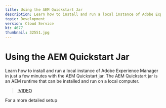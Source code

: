 ```yaml
---
title: Using the AEM Quickstart Jar
description: Learn how to install and run a local instance of Adobe Experience Manager in just a few minutes with the AEM Quickstart jar. The AEM Quickstart jar is an AEM runtime that can be installed and run on a local computer.
topic: Development
version: Cloud Service
kt: 4677
thumbnail: 32551.jpg
---
```


# Using the AEM Quickstart Jar

Learn how to install and run a local instance of Adobe Experience Manager in just a few minutes with the AEM Quickstart jar. The AEM Quickstart jar is an AEM runtime that can be installed and run on a local computer.

>[!VIDEO](https://video.tv.adobe.com/v/32551?quality=12&learn=on)

For a more detailed setup 